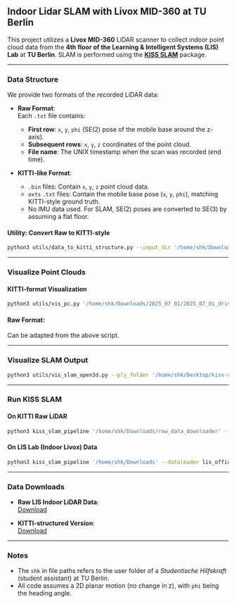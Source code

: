 ## Indoor Lidar SLAM with Livox MID-360 at TU Berlin

This project utilizes a **Livox MID-360** LiDAR scanner to collect indoor point cloud data from the **4th floor of the Learning & Intelligent Systems (LIS) Lab** at **TU Berlin**. SLAM is performed using the [**KISS SLAM**](https://github.com/PRBonn/kiss-icp) package.

---

### Data Structure

We provide two formats of the recorded LiDAR data:

- **Raw Format**:  
  Each `.txt` file contains:
  - **First row**: `x`, `y`, `phi` (SE(2) pose of the mobile base around the z-axis).
  - **Subsequent rows**: `x`, `y`, `z` coordinates of the point cloud.
  - **File name**: The UNIX timestamp when the scan was recorded (end time).

- **KITTI-like Format**:
  - `.bin` files: Contain `x`, `y`, `z` point cloud data.
  - `oxts` `.txt` files: Contain the mobile base pose (`x`, `y`, `phi`), matching KITTI-style ground truth.
  - No IMU data used. For SLAM, SE(2) poses are converted to SE(3) by assuming a flat floor.

#### Utility: Convert Raw to KITTI-style

```bash
python3 utils/data_to_kitti_structure.py --input_dir '/home/shk/Downloads/log_data' --output_dir '/home/shk/Downloads'
```

---

### Visualize Point Clouds

#### KITTI-format Visualization

```bash
python3 utils/vis_pc.py '/home/shk/Downloads/2025_07_01/2025_07_01_drive_0001_sync/livox_points/data' '/home/shk/Downloads/2025_07_01/2025_07_01_drive_0001_sync/oxts/data'
```

#### Raw Format:  
Can be adapted from the above script.

---

### Visualize SLAM Output

```bash
python3 utils/vis_slam_open3d.py --ply_folder '/home/shk/Desktop/kiss-slam/slam_output/latest/local_maps/plys'
```

---

### Run KISS SLAM

#### On KITTI Raw LiDAR

```bash
python3 kiss_slam_pipeline '/home/shk/Downloads/raw_data_downloader' --dataloader kitti_raw_lidar --sequence 00
```

#### On LIS Lab (Indoor Livox) Data

```bash
python3 kiss_slam_pipeline '/home/shk/Downloads' --dataloader lis_office_raw_lidar --sequence 000
```

---

### Data Downloads

- **Raw LIS Indoor LiDAR Data**:  
  [Download](https://drive.google.com/file/d/1zLlG1QnEej6WVvuUTs3DnotH8_C0g1wK/view?usp=sharing)

- **KITTI-structured Version**:  
  [Download](https://drive.google.com/file/d/1f_CPt3jmUBkAX8Y7_8PyVxibmIxuWbcw/view?usp=sharing)

---

### Notes

- The `shk` in file paths refers to the user folder of a *Studentische Hilfskraft* (student assistant) at TU Berlin.
- All code assumes a 2D planar motion (no change in z), with `phi` being the heading angle.
